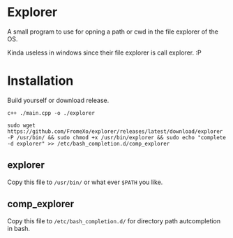 # Explorer

A small program to use for opning a path or cwd in the file explorer of the OS.

Kinda useless in windows since their file explorer is call explorer. :P

# Installation

Build yourself or download release.

`c++ ./main.cpp -o ./explorer`

`sudo wget https://github.com/FromeXo/explorer/releases/latest/download/explorer -P /usr/bin/ && sudo chmod +x /usr/bin/explorer && sudo echo "complete -d explorer" >> /etc/bash_completion.d/comp_explorer`

## explorer
Copy this file to `/usr/bin/` or what ever `$PATH` you like.

## comp_explorer
Copy this file to `/etc/bash_completion.d/` for directory path autcompletion in bash.

